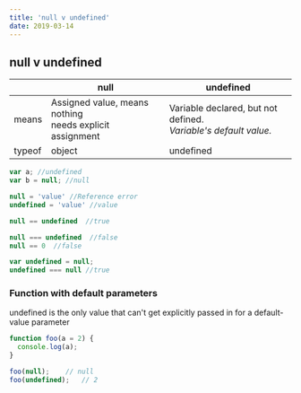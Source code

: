 ```yaml
---
title: 'null v undefined'
date: 2019-03-14
---
```


## null v undefined

  || null | undefined |
  |---|---|---|
  | means | Assigned value, means nothing<br>needs explicit assignment | Variable declared, but not defined.<br>*Variable's default value.* |
  | typeof | object | undefined |

  ```js
  var a; //undefined
  var b = null; //null

  null = 'value' //Reference error
  undefined = 'value' //value
  ```

  ```js
  null == undefined  //true

  null === undefined  //false
  null == 0  //false
  ```

  ```js
  var undefined = null;
  undefined === null //true
  ```

### Function with default parameters

  undefined is the only value that can't get explicitly passed in for a default-value parameter
  
  ```js
  function foo(a = 2) {
    console.log(a);
  }

  foo(null);	// null
  foo(undefined);	// 2
  ```
